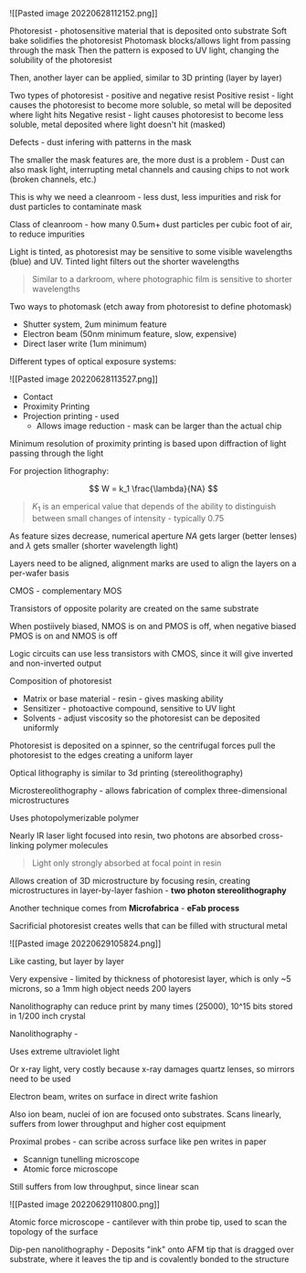 ![[Pasted image 20220628112152.png]]

Photoresist - photosensitive material that is deposited onto substrate
Soft bake solidifies the photoresist
Photomask blocks/allows light from passing through the mask
Then the pattern is exposed to UV light, changing the solubility of the photoresist

Then, another layer can be applied, similar to 3D printing (layer by layer)

Two types of photoresist - positive and negative resist
Positive resist - light causes the photoresist to become more soluble, so metal will be deposited where light hits
Negative resist - light causes photoresist to become less soluble, metal deposited where light doesn't hit (masked)

Defects - dust infering with patterns in the mask

The smaller the mask features are, the more dust is a problem - Dust can also mask light, interrupting metal channels and causing chips to not work (broken channels, etc.)

This is why we need a cleanroom - less dust, less impurities and risk for dust particles to contaminate mask

Class of cleanroom - how many 0.5um+ dust particles per cubic foot of air, to reduce impurities

Light is tinted, as photoresist may be sensitive to some visible wavelengths (blue) and UV. Tinted light filters out the shorter wavelengths

> Similar to a darkroom, where photographic film is sensitive to shorter wavelengths

Two ways to photomask (etch away from photoresist to define photomask)

- Shutter system, 2um minimum feature
- Electron beam (50nm minimum feature, slow, expensive)
- Direct laser write (1um minimum)

Different types of optical exposure systems:

![[Pasted image 20220628113527.png]]

- Contact
- Proximity Printing
- Projection printing - used
	- Allows image reduction - mask can be larger than the actual chip

Minimum resolution of proximity printing is based upon diffraction of light passing through the light

For projection lithography:

$$
W = k_1 \frac{\lambda}{NA}
$$

> $K_1$ is an emperical value that depends of the ability to distinguish between small changes of intensity - typically 0.75

As feature sizes decrease, numerical aperture $NA$ gets larger (better lenses) and $\lambda$ gets smaller (shorter wavelength light)

Layers need to be aligned, alignment marks are used to align the layers on a per-wafer basis

CMOS - complementary MOS

Transistors of opposite polarity are created on the same substrate

When postiively biased, NMOS is on and PMOS is off, when negative biased PMOS is on and NMOS is off

Logic circuits can use less transistors with CMOS, since it will give inverted and non-inverted output

Composition of photoresist

- Matrix or base material - resin - gives masking ability
- Sensitizer - photoactive compound, sensitive to UV light
- Solvents - adjust viscosity so the photoresist can be deposited uniformly

Photoresist is deposited on a spinner, so the centrifugal forces pull the photoresist to the edges creating a uniform layer

Optical lithography is similar to 3d printing (stereolithography)

Microstereolithography - allows fabrication of complex three-dimensional microstructures

Uses photopolymerizable polymer

Nearly IR laser light focused into resin, two photons are absorbed cross-linking polymer molecules

> Light only strongly absorbed at focal point in resin

Allows creation of 3D microstructure by focusing resin, creating microstructures in layer-by-layer fashion - **two photon stereolithography**

Another technique comes from **Microfabrica** - **eFab process**

Sacrificial photoresist creates wells that can be filled with structural metal

![[Pasted image 20220629105824.png]]

Like casting, but layer by layer

Very expensive - limited by thickness of photoresist layer, which is only ~5 microns, so a 1mm high object needs 200 layers

Nanolithography can reduce print by many times (25000), 10^15 bits stored in 1/200 inch crystal

Nanolithography - 

Uses extreme ultraviolet light

Or x-ray light, very costly because x-ray damages quartz lenses, so mirrors need to be used

Electron beam, writes on surface in direct write fashion

Also ion beam, nuclei of ion are focused onto substrates. Scans linearly, suffers from lower throughput and higher cost equipment

Proximal probes - can scribe across surface like pen writes in paper

- Scannign tunelling microscope
- Atomic force microscope

Still suffers from low throughput, since linear scan

![[Pasted image 20220629110800.png]]

Atomic force microscope - cantilever with thin probe tip, used to scan the topology of the surface

Dip-pen nanolithography - Deposits "ink" onto AFM tip that is dragged over substrate, where it leaves the tip and is covalently bonded to the structure

